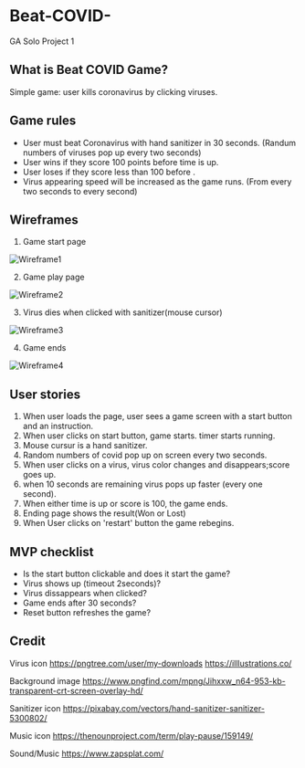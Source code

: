 # Beat-COVID-
GA Solo Project 1
<!-- ⇧⌘V -->


## What is Beat COVID Game?
Simple game: user kills coronavirus by clicking viruses.

## Game rules
- User must beat Coronavirus with hand sanitizer in 30 seconds.
 (Randum numbers of viruses pop up every two seconds)
- User wins if they score 100 points before time is up.
- User loses if they score less than 100 before .
- Virus appearing speed will be increased as the game runs.
 (From every two seconds to every second)


## Wireframes
1. Game start page
 
![Wireframe1](https://user-images.githubusercontent.com/79673327/111707583-b446d400-881a-11eb-88be-e10df8eb3164.jpg)


2. Game play page

![Wireframe2](https://user-images.githubusercontent.com/79673327/111707614-c4f74a00-881a-11eb-89aa-f8f14d4e2095.jpg)


3. Virus dies when clicked with sanitizer(mouse cursor)
 
![Wireframe3](https://user-images.githubusercontent.com/79673327/111707671-e0625500-881a-11eb-986a-3dbf92be2aec.jpg)


4. Game ends

![Wireframe4](https://user-images.githubusercontent.com/79673327/111707638-d0e30c00-881a-11eb-8e55-0afd0a561d0d.jpg)


## User stories
1. When user loads the page, user sees a game screen with a start button and an instruction.
2. When user clicks on start button, game starts.
timer starts running.
3. Mouse cursur is a hand sanitizer.
4. Random numbers of covid pop up on screen every two seconds.
5. When user clicks on a virus, virus color changes and disappears;score goes up.
6. when 10 seconds are remaining virus pops up faster (every one second).
7. When either time is up or score is 100, the game ends.
8. Ending page shows the result(Won or Lost)
9. When User clicks on 'restart' button the game rebegins.


## MVP checklist
- Is the start button clickable and does it start the game?
- Virus shows up (timeout 2seconds)?
- Virus dissappears when clicked?
- Game ends after 30 seconds? 
- Reset button refreshes the game?


## Credit

Virus icon
https://pngtree.com/user/my-downloads
https://illlustrations.co/

Background image
https://www.pngfind.com/mpng/Jihxxw_n64-953-kb-transparent-crt-screen-overlay-hd/

Sanitizer icon
https://pixabay.com/vectors/hand-sanitizer-sanitizer-5300802/

Music icon
https://thenounproject.com/term/play-pause/159149/

Sound/Music
https://www.zapsplat.com/ 